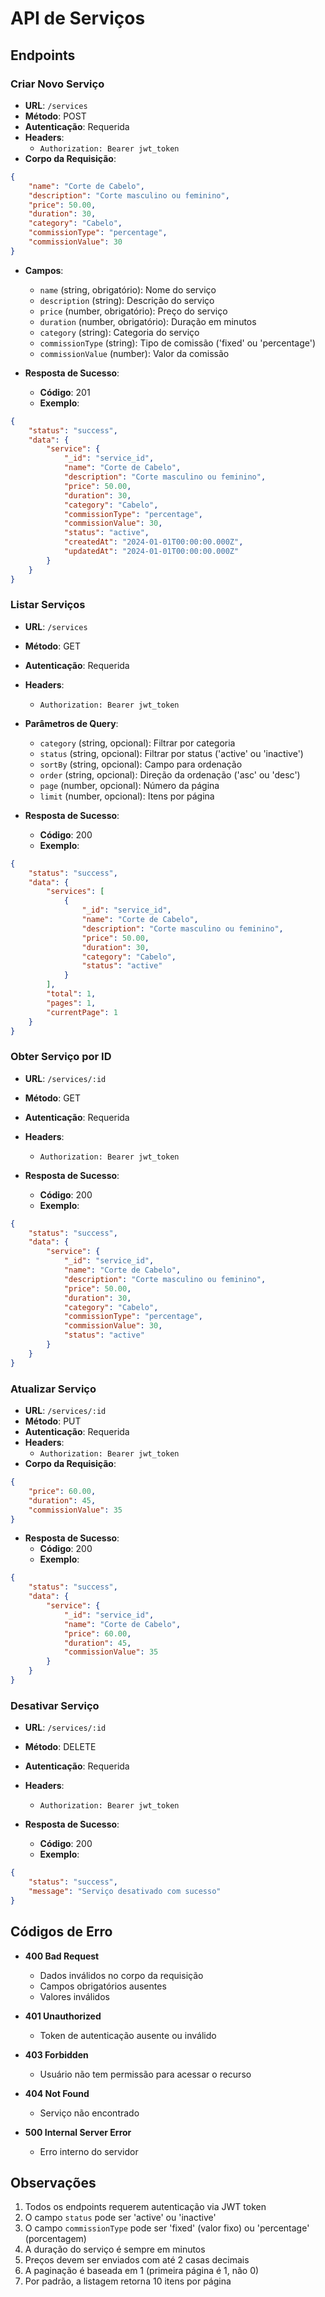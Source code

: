 # API de Serviços

## Endpoints

### Criar Novo Serviço
- **URL**: `/services`
- **Método**: POST
- **Autenticação**: Requerida
- **Headers**:
  - `Authorization: Bearer jwt_token`
- **Corpo da Requisição**:
```json
{
    "name": "Corte de Cabelo",
    "description": "Corte masculino ou feminino",
    "price": 50.00,
    "duration": 30,
    "category": "Cabelo",
    "commissionType": "percentage",
    "commissionValue": 30
}
```
- **Campos**:
  - `name` (string, obrigatório): Nome do serviço
  - `description` (string): Descrição do serviço
  - `price` (number, obrigatório): Preço do serviço
  - `duration` (number, obrigatório): Duração em minutos
  - `category` (string): Categoria do serviço
  - `commissionType` (string): Tipo de comissão ('fixed' ou 'percentage')
  - `commissionValue` (number): Valor da comissão

- **Resposta de Sucesso**:
  - **Código**: 201
  - **Exemplo**:
```json
{
    "status": "success",
    "data": {
        "service": {
            "_id": "service_id",
            "name": "Corte de Cabelo",
            "description": "Corte masculino ou feminino",
            "price": 50.00,
            "duration": 30,
            "category": "Cabelo",
            "commissionType": "percentage",
            "commissionValue": 30,
            "status": "active",
            "createdAt": "2024-01-01T00:00:00.000Z",
            "updatedAt": "2024-01-01T00:00:00.000Z"
        }
    }
}
```

### Listar Serviços
- **URL**: `/services`
- **Método**: GET
- **Autenticação**: Requerida
- **Headers**:
  - `Authorization: Bearer jwt_token`
- **Parâmetros de Query**:
  - `category` (string, opcional): Filtrar por categoria
  - `status` (string, opcional): Filtrar por status ('active' ou 'inactive')
  - `sortBy` (string, opcional): Campo para ordenação
  - `order` (string, opcional): Direção da ordenação ('asc' ou 'desc')
  - `page` (number, opcional): Número da página
  - `limit` (number, opcional): Itens por página

- **Resposta de Sucesso**:
  - **Código**: 200
  - **Exemplo**:
```json
{
    "status": "success",
    "data": {
        "services": [
            {
                "_id": "service_id",
                "name": "Corte de Cabelo",
                "description": "Corte masculino ou feminino",
                "price": 50.00,
                "duration": 30,
                "category": "Cabelo",
                "status": "active"
            }
        ],
        "total": 1,
        "pages": 1,
        "currentPage": 1
    }
}
```

### Obter Serviço por ID
- **URL**: `/services/:id`
- **Método**: GET
- **Autenticação**: Requerida
- **Headers**:
  - `Authorization: Bearer jwt_token`

- **Resposta de Sucesso**:
  - **Código**: 200
  - **Exemplo**:
```json
{
    "status": "success",
    "data": {
        "service": {
            "_id": "service_id",
            "name": "Corte de Cabelo",
            "description": "Corte masculino ou feminino",
            "price": 50.00,
            "duration": 30,
            "category": "Cabelo",
            "commissionType": "percentage",
            "commissionValue": 30,
            "status": "active"
        }
    }
}
```

### Atualizar Serviço
- **URL**: `/services/:id`
- **Método**: PUT
- **Autenticação**: Requerida
- **Headers**:
  - `Authorization: Bearer jwt_token`
- **Corpo da Requisição**:
```json
{
    "price": 60.00,
    "duration": 45,
    "commissionValue": 35
}
```

- **Resposta de Sucesso**:
  - **Código**: 200
  - **Exemplo**:
```json
{
    "status": "success",
    "data": {
        "service": {
            "_id": "service_id",
            "name": "Corte de Cabelo",
            "price": 60.00,
            "duration": 45,
            "commissionValue": 35
        }
    }
}
```

### Desativar Serviço
- **URL**: `/services/:id`
- **Método**: DELETE
- **Autenticação**: Requerida
- **Headers**:
  - `Authorization: Bearer jwt_token`

- **Resposta de Sucesso**:
  - **Código**: 200
  - **Exemplo**:
```json
{
    "status": "success",
    "message": "Serviço desativado com sucesso"
}
```

## Códigos de Erro

- **400 Bad Request**
  - Dados inválidos no corpo da requisição
  - Campos obrigatórios ausentes
  - Valores inválidos

- **401 Unauthorized**
  - Token de autenticação ausente ou inválido

- **403 Forbidden**
  - Usuário não tem permissão para acessar o recurso

- **404 Not Found**
  - Serviço não encontrado

- **500 Internal Server Error**
  - Erro interno do servidor

## Observações

1. Todos os endpoints requerem autenticação via JWT token
2. O campo `status` pode ser 'active' ou 'inactive'
3. O campo `commissionType` pode ser 'fixed' (valor fixo) ou 'percentage' (porcentagem)
4. A duração do serviço é sempre em minutos
5. Preços devem ser enviados com até 2 casas decimais
6. A paginação é baseada em 1 (primeira página é 1, não 0)
7. Por padrão, a listagem retorna 10 itens por página